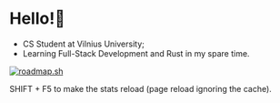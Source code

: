 # Hello!👋
- CS Student at Vilnius University;
- Learning Full-Stack Development and Rust in my spare time.

[![roadmap.sh](https://roadmap.sh/card/tall/67c8c15ffe4b7df03b7ac85c?variant=dark)](https://roadmap.sh)

SHIFT + F5 to make the stats reload (page reload ignoring the cache).
